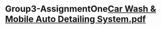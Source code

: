 # Group3-AssignmentOne[Car Wash & Mobile Auto Detailing System.pdf](https://github.com/Haydn-Abrahams/Group3-AssignmentOne/files/11185774/Car.Wash.Mobile.Auto.Detailing.System.pdf)
